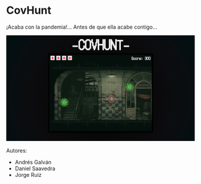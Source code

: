 # CovHunt
¡Acaba con la pandemia!... Antes de que ella acabe contigo...

![](screenshots/CovHunt.png)

Autores:
- Andrés Galván
- Daniel Saavedra
- Jorge Ruiz